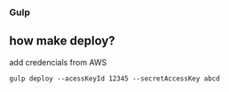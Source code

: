 ### Gulp

## how make deploy?

add credencials from AWS

```
gulp deploy --acessKeyId 12345 --secretAccessKey abcd

```
